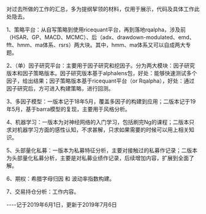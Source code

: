 


对过去所做的工作的汇总，多为提纲挈领的材料，仅用于展示，代码及具体工作此处隐去。


1、策略平台：从自写策略到使用ricequant平台，再到落地rqalpha，涉及前（HSAR、GP、MACD、MCMC）、后（adx、drawdown-modulated、emd、fft、hmm、ma体系、rsrs）两大块。其中，hmm、ma体系又可以自成两大专题。

2、（单）因子研究平台：主要用于因子研究和挖因子。分为两大模块：因子研究版本和因子策略版本。因子研究版本基于alphalens包，好处：能够快速测试多个因子，给出结果；因子策略版本基于ricequant平台（or Rqalpha），好处：通过因子研究后，方可进入构建策略，进行回测。

3、多因子模型：一版本记于18年5月，覆盖多因子的构建到应用；二版本记于19年5月，基于barra模型的复现，主要用于风格分析。

4、机器学习：一版本为对神经网络的入门学习，包括刷完Ng的课程；二版本只求对机器学习方面的感性认知，不求甚解，只求如果需要的时候可以用上相关知识。

5、头部量化私募：一版本为私募特征分析，主要对接触过的私募作记录；二版本为头部量化私募分析，主要是对私募业绩作记录，后续增加内容，扩展到全面了解。

6、期权：希腊字母归因 和 波动率指数构建。

7、交易持仓分析：工作内容。




----记于2019年6月1日，更新于2019年7月6日
